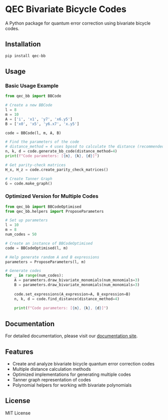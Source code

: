 # QEC Bivariate Bicycle Codes

A Python package for quantum error correction using bivariate bicycle codes.

## Installation

```bash
pip install qec-bb
```

## Usage

### Basic Usage Example

```python
from qec_bb import BBCode

# Create a new BBCode
l = 8
m = 10
A = ['i', 'x1', 'y7', 'x6.y5']
B = ['x0', 'x5', 'y6.x7', 'x.y5']

code = BBCode(l, m, A, B)

# Find the parameters of the code
# distance_method = 4 uses bposd to calculate the distance (recommended)
n, k, d = code.generate_bb_code(distance_method=4)
print(f"Code parameters: [{n}, {k}, {d}]")

# Get parity-check matrices
H_x, H_z = code.create_parity_check_matrices()

# Create Tanner Graph
G = code.make_graph()
```

### Optimized Version for Multiple Codes

```python
from qec_bb import BBCodeOptimised
from qec_bb.helpers import ProposeParameters

# Set up parameters
l = 10
m = 8
num_codes = 50

# Create an instance of BBCodeOptimised
code = BBCodeOptimised(l, m)

# Help generate random A and B expressions
parameters = ProposeParameters(l, m)

# Generate codes
for _ in range(num_codes):
    A = parameters.draw_bivariate_monomials(num_monomials=3)
    B = parameters.draw_bivariate_monomials(num_monomials=3)
    
    code.set_expressions(A_expression=A, B_expression=B)
    n, k, d = code.find_distance(distance_method=4)
    
    print(f"Code parameters: [{n}, {k}, {d}]")
```

## Documentation

For detailed documentation, please visit our [documentation site](https://github.com/yourusername/qec-bivariate-bicycle/docs).

## Features

- Create and analyze bivariate bicycle quantum error correction codes
- Multiple distance calculation methods
- Optimized implementations for generating multiple codes
- Tanner graph representation of codes
- Polynomial helpers for working with bivariate polynomials

## License

MIT License 
